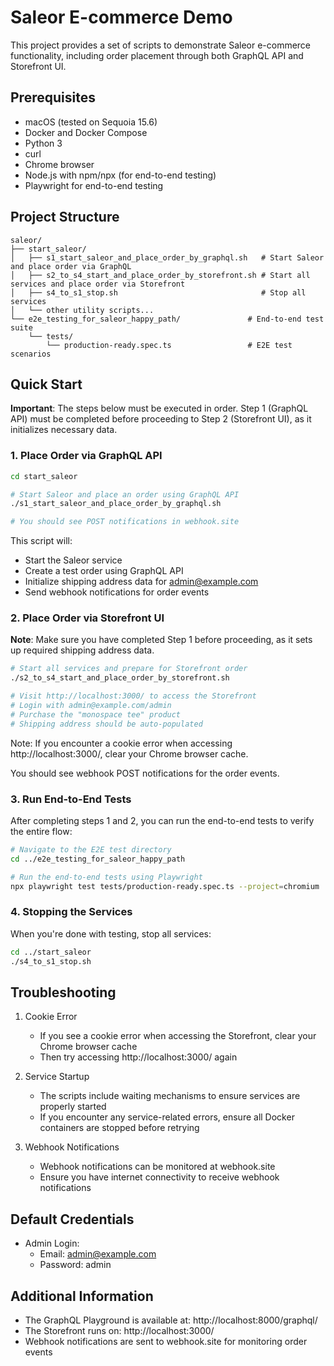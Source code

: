 # Saleor E-commerce Demo

This project provides a set of scripts to demonstrate Saleor e-commerce functionality, including order placement through both GraphQL API and Storefront UI.

## Prerequisites

- macOS (tested on Sequoia 15.6)
- Docker and Docker Compose
- Python 3
- curl
- Chrome browser
- Node.js with npm/npx (for end-to-end testing)
- Playwright for end-to-end testing

## Project Structure

```
saleor/
├── start_saleor/
│   ├── s1_start_saleor_and_place_order_by_graphql.sh   # Start Saleor and place order via GraphQL
│   ├── s2_to_s4_start_and_place_order_by_storefront.sh # Start all services and place order via Storefront
│   ├── s4_to_s1_stop.sh                                # Stop all services
│   └── other utility scripts...
└── e2e_testing_for_saleor_happy_path/               # End-to-end test suite
    └── tests/
        └── production-ready.spec.ts                 # E2E test scenarios
```

## Quick Start

**Important**: The steps below must be executed in order. Step 1 (GraphQL API) must be completed before proceeding to Step 2 (Storefront UI), as it initializes necessary data.

### 1. Place Order via GraphQL API

```bash
cd start_saleor

# Start Saleor and place an order using GraphQL API
./s1_start_saleor_and_place_order_by_graphql.sh

# You should see POST notifications in webhook.site
```

This script will:
- Start the Saleor service
- Create a test order using GraphQL API
- Initialize shipping address data for admin@example.com
- Send webhook notifications for order events

### 2. Place Order via Storefront UI 

**Note**: Make sure you have completed Step 1 before proceeding, as it sets up required shipping address data.

```bash
# Start all services and prepare for Storefront order
./s2_to_s4_start_and_place_order_by_storefront.sh

# Visit http://localhost:3000/ to access the Storefront
# Login with admin@example.com/admin
# Purchase the "monospace tee" product
# Shipping address should be auto-populated
```

Note: If you encounter a cookie error when accessing http://localhost:3000/, clear your Chrome browser cache.

You should see webhook POST notifications for the order events.

### 3. Run End-to-End Tests

After completing steps 1 and 2, you can run the end-to-end tests to verify the entire flow:

```bash
# Navigate to the E2E test directory
cd ../e2e_testing_for_saleor_happy_path

# Run the end-to-end tests using Playwright
npx playwright test tests/production-ready.spec.ts --project=chromium
```

### 4. Stopping the Services

When you're done with testing, stop all services:

```bash
cd ../start_saleor
./s4_to_s1_stop.sh
```

## Troubleshooting

1. Cookie Error
   - If you see a cookie error when accessing the Storefront, clear your Chrome browser cache
   - Then try accessing http://localhost:3000/ again

2. Service Startup
   - The scripts include waiting mechanisms to ensure services are properly started
   - If you encounter any service-related errors, ensure all Docker containers are stopped before retrying

3. Webhook Notifications
   - Webhook notifications can be monitored at webhook.site
   - Ensure you have internet connectivity to receive webhook notifications

## Default Credentials

- Admin Login:
  - Email: admin@example.com
  - Password: admin

## Additional Information

- The GraphQL Playground is available at: http://localhost:8000/graphql/
- The Storefront runs on: http://localhost:3000/
- Webhook notifications are sent to webhook.site for monitoring order events